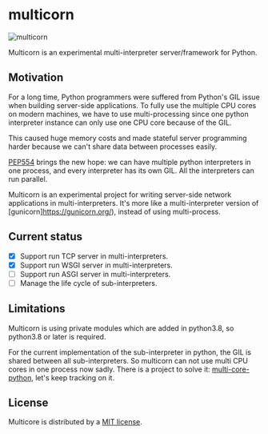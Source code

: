 # multicorn

![multicorn](https://i.redd.it/ipomv2xs5ew41.jpg)

Multicorn is an experimental multi-interpreter server/framework for Python.

## Motivation

For a long time, Python programmers were suffered from Python's GIL issue when building server-side applications. To fully use the multiple CPU cores on modern machines, we have to use multi-processing since one python interpreter instance can only use one CPU core because of the GIL.

This caused huge memory costs and made stateful server programming harder because we can't share data between processes easily.

[PEP554](https://www.python.org/dev/peps/pep-0554/) brings the new hope: we can have multiple python interpreters in one process, and every interpreter has its own GIL. All the interpreters can run parallel.

Multicorn is an experimental project for writing server-side network applications in multi-interpreters. It's more like a multi-interpreter version of [gunicorn]https://gunicorn.org/), instead of using multi-process.

## Current status

- [x] Support run TCP server in multi-interpreters.
- [x] Support run WSGI server in multi-interpreters.
- [ ] Support run ASGI server in multi-interpreters.
- [ ] Manage the life cycle of sub-interpreters.

## Limitations

Multicorn is using private modules which are added in python3.8, so python3.8 or later is required.

For the current implementation of the sub-interpreter in python, the GIL is shared between all sub-interpreters. So multicorn can not use multi CPU cores in one process now sadly. There is a project to solve it: [multi-core-python](https://github.com/ericsnowcurrently/multi-core-python/), let's keep tracking on it.

## License

Multicore is distributed by a [MIT license](https://github.com/aisk/multicorn/tree/master/LICENSE).
